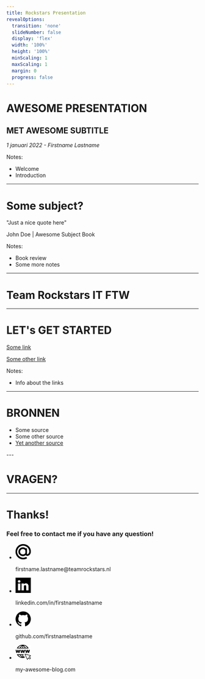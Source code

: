 ```yaml
---
title: Rockstars Presentation
revealOptions:
  transition: 'none'
  slideNumber: false
  display: 'flex'
  width: '100%'
  height: '100%'
  minScaling: 1
  maxScaling: 1
  margin: 0
  progress: false
---
```


<!-- .element: class="bg-yellow align-center logo" -->  
# AWESOME PRESENTATION
## MET AWESOME SUBTITLE

<footer>
  <p><em>1 januari 2022 - Firstname Lastname</em></p>
</footer>

Notes:
* Welcome
* Introduction

---
<!-- .element: class="bg-yellow" -->  
# Some subject?

"Just a nice quote here"

John Doe | Awesome Subject Book

Notes:
* Book review
* Some more notes

---
<!-- .slide: data-background="https://www.teamrockstars.nl/wp-content/uploads/2021/09/Schermafbeelding-2021-09-16-om-09.39.00kopie-scaled.jpg" -->
<!-- .element: class="align-center" -->  
# Team Rockstars IT FTW<!-- .element: class="bg-dark" -->

---

# LET's GET STARTED

[Some link](https://www.google.com/?q=somelink)

[Some other link](https://www.google.com/?q=some%20other%20link)

Notes:
* Info about the links

---
<!-- .element: class="columns" -->  

# BRONNEN<!-- .element: class="bg-dark column" --> 

<div><!-- .element: class="column" -->  
  <ul>
    <li>Some source</li>
    <li>Some other source</li>
    <li><a href="https://www.google.com">Yet another source</a></li>
  </ul>
</div>
---

<!-- .element: class="bg-yellow" -->  
# VRAGEN?

---

<!-- .element: class="bg-yellow" -->  
# Thanks!
### Feel free to contact me if you have any question!

<ul class="unstyled">
  <li>
    <img src="img/at-symbol.svg" width="40" alt="Email icon">
    <p class="accent">firstname.lastname@teamrockstars.nl</p>
  </li>

  <li>
    <img src="img/linkedin.svg" width="40" alt="LinkedIn icon">
    <p class="accent">linkedin.com/in/firstnamelastname</p>
  </li>

  <li>
    <img src="img/github.svg" width="40" alt="Github icon">
    <p class="accent">github.com/firstnamelastname</p>
  </li>
  <li>
    <img src="img/web-icon.svg" width="40" alt="Web icon">
    <p class="accent">my-awesome-blog.com</p>
  </li>
</ul>

